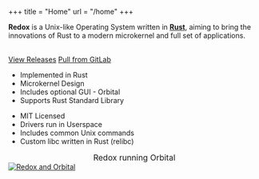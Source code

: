 +++
title = "Home"
url = "/home"
+++
<div class="row install-row">
  <div class="col-md-8">
    <p class="pitch">
      <b>Redox</b> is a Unix-like Operating System written in <a style="color: inherit;" href="https://www.rust-lang.org/"><b>Rust</b></a>,
      aiming to bring the innovations of Rust to a modern microkernel and full set of applications.
    </p>
  </div>
  <div class="col-md-4 install-box">
    <br/>
    <a class="btn btn-primary" href="https://gitlab.redox-os.org/redox-os/redox/-/releases">View Releases</a>
    <a class="btn btn-default" href="https://gitlab.redox-os.org/redox-os/redox/">Pull from GitLab</a>
  </div>
</div>
<div class="row features">
  <div class="col-md-6">
    <ul class="laundry-list" style="margin-bottom: 0px;">
      <li>Implemented in Rust</li>
      <li>Microkernel Design</li>
      <li>Includes optional GUI - Orbital</li>
      <li>Supports Rust Standard Library</li>
    </ul>
  </div>
  <div class="col-md-6">
    <ul class="laundry-list">
      <li>MIT Licensed</li>
      <li>Drivers run in Userspace</li>
      <li>Includes common Unix commands</li>
      <li>Custom libc written in Rust (relibc)</li>
    </ul>
  </div>
</div>
<div class="row features">
  <div class="col-sm-12">
    <div style="font-size: 16px; text-align: center;">
      Redox running Orbital
    </div>
    <a href="/img/redox-orbital/large.png">
      <picture>
        <source media="(min-width: 1300px)" srcset="/img/redox-orbital/large.webp" type="image/webp">
        <source media="(min-width: 640px)" srcset="/img/redox-orbital/medium.webp" type="image/webp">
        <source media="(min-width: 320px)" srcset="/img/redox-orbital/medium.webp" type="image/webp">
        <source media="(min-width: 1300px)" srcset="/img/redox-orbital/large.png" type="image/png">
        <source media="(min-width: 640px)" srcset="/img/redox-orbital/medium.png" type="image/png">
        <source media="(min-width: 320px)" srcset="/img/redox-orbital/small.png" type="image/png">
        <img src="/img/redox-orbital/medium.png" class="img-responsive" alt="Redox and Orbital">
      </picture>
    </a>
  </div>
</div>
<a rel="me" href="https://fosstodon.org/@redox"></a>
